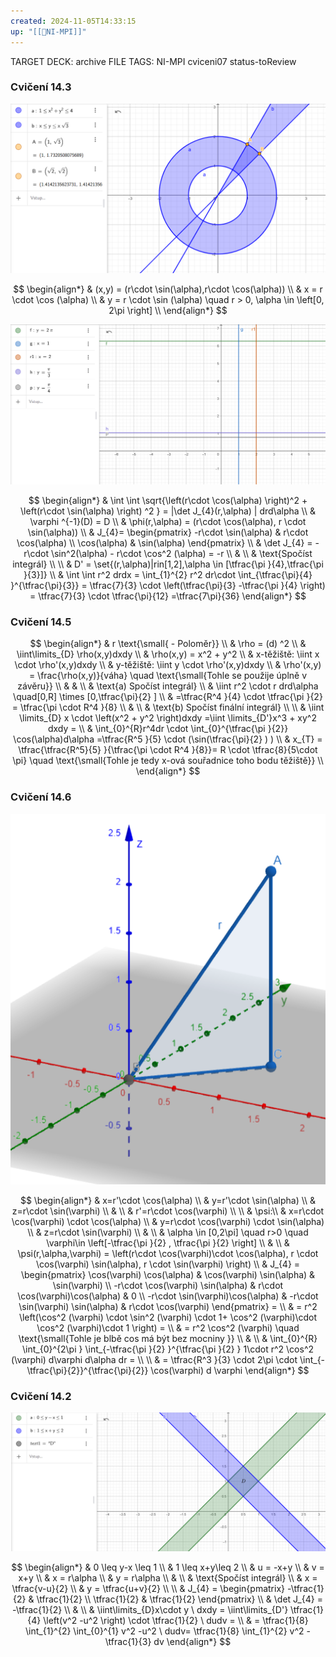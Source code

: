 ```yaml
---
created: 2024-11-05T14:33:15
up: "[[📖NI-MPI]]"
---
```


TARGET DECK: archive
FILE TAGS: NI-MPI cviceni07 status-toReview

### Cvičení 14.3

![](../../../Assets/Pasted%20image%2020241105144626.png)

<!-- Latex Equation -->

$$
\begin{align*}
& (x,y) = (r\cdot \sin(\alpha),r\cdot \cos(\alpha)) \\
& x = r \cdot \cos (\alpha) \\
& y = r \cdot \sin (\alpha) \quad r > 0, \alpha \in \left[0, 2\pi \right]   \\
\end{align*}
$$

![](../../../Assets/Pasted%20image%2020241105144929.png)

<!-- Latex Equation -->

$$
\begin{align*}
& \int \int \sqrt{\left(r\cdot \cos(\alpha) \right)^2 + \left(r\cdot \sin(\alpha) \right) ^2 } = |\det J_{4}(r,\alpha) | drd\alpha \\
& \varphi ^{-1}(D) = D \\
& \phi(r,\alpha) = (r\cdot \cos(\alpha), r \cdot \sin(\alpha)) \\
& J_{4}= \begin{pmatrix} -r\cdot \sin(\alpha) & r\cdot \cos(\alpha) \\ \cos(\alpha) & \sin(\alpha) \end{pmatrix}  \\
& \det J_{4} = -r\cdot \sin^2(\alpha) - r\cdot \cos^2 (\alpha) = -r \\
& \\
& \text{Spočíst integrál} \\ \\
& D' = \set{(r,\alpha)|rin[1,2],\alpha \in [\tfrac{\pi }{4},\tfrac{\pi }{3}]} \\
& \int \int r^2 drdx = \int_{1}^{2} r^2 dr\cdot \int_{\tfrac{\pi}{4} }^{\tfrac{\pi}{3}} = \tfrac{7}{3} \cdot \left(\tfrac{\pi}{3} -\tfrac{\pi }{4}  \right) = \tfrac{7}{3} \cdot \tfrac{\pi}{12} =\tfrac{7\pi}{36}
\end{align*}
$$

### Cvičení 14.5

<!-- Latex Equation -->

$$
\begin{align*}
& r \text{\small{ - Poloměr}}  \\
& \rho = (d) ^2 \\
& \iint\limits_{D} \rho(x,y)dxdy \\
& \rho(x,y) = x^2 + y^2 \\
& x-těžiště: \iint x \cdot \rho'(x,y)dxdy \\
& y-těžiště: \iint y \cdot \rho'(x,y)dxdy \\
& \rho'(x,y) = \frac{\rho(x,y)}{váha} \quad \text{\small{Tohle se použije úplně v závěru}} \\
&
& \\
& \text{a) Spočíst integrál} \\
& \iint r^2 \cdot r drd\alpha \quad[0,R] \times [0,\tfrac{\pi}{2} ] \\
& =\tfrac{R^4 }{4} \cdot \tfrac{\pi }{2} = \tfrac{\pi \cdot R^4 }{8}  \\
& \\
& \text{b) Spočíst finální integrál} \\ \\
& \iint \limits_{D} x \cdot \left(x^2 + y^2  \right)dxdy =\iint \limits_{D'}x^3 + xy^2 dxdy =  \\
& \int_{0}^{R}r^4dr \cdot \int_{0}^{\tfrac{\pi }{2}} \cos(\alpha)d\alpha  =\tfrac{R^5 }{5} \cdot (\sin(\tfrac{\pi}{2} ) )   \\
& x_{T} = \tfrac{\tfrac{R^5}{5} }{\tfrac{\pi \cdot R^4 }{8}}=  R \cdot \tfrac{8}{5\cdot \pi}  \quad \text{\small{Tohle je tedy x-ová souřadnice toho bodu těžiště}} \\
\end{align*}
$$

### Cvičení 14.6

![](../../../Assets/Pasted%20image%2020241105152936.png)

<!-- Latex Equation -->

$$
\begin{align*}
& x=r'\cdot \cos(\alpha)  \\
& y=r'\cdot \sin(\alpha) \\
& z=r\cdot \sin(\varphi) \\
&  \\
& r'=r\cdot \cos(\varphi)  \\ \\
& \psi:\\
& x=r\cdot \cos(\varphi) \cdot \cos(\alpha)  \\
& y=r\cdot \cos(\varphi) \cdot \sin(\alpha) \\
& z=r\cdot \sin(\varphi) \\
&  \\
& \alpha \in [0,2\pi] \quad r>0 \quad \varphi\in \left[-\tfrac{\pi }{2} , \tfrac{\pi }{2}  \right]  \\
&  \\
& \psi(r,\alpha,\varphi) = \left(r\cdot \cos(\varphi)\cdot \cos(\alpha), r \cdot \cos(\varphi) \sin(\alpha), r \cdot \sin(\varphi)     \right)  \\
& J_{4} = \begin{pmatrix} \cos(\varphi) \cos(\alpha)   & \cos(\varphi) \sin(\alpha)  & \sin(\varphi)  \\ -r\cdot \cos(\varphi) \sin(\alpha) & r\cdot \cos(\varphi)\cos(\alpha) & 0 \\ -r\cdot \sin(\varphi)\cos(\alpha) & -r\cdot \sin(\varphi) \sin(\alpha)  & r\cdot \cos(\varphi)  \end{pmatrix}  = \\
& = r^2 \left(\cos^2 (\varphi) \cdot \sin^2 (\varphi) \cdot 1+ \cos^2 (\varphi)\cdot \cos^2 (\varphi)\cdot 1    \right) = \\
& = r^2 \cos^2 (\varphi) \quad \text{\small{Tohle je blbě cos má být bez mocniny }} \\
& \\
& \int_{0}^{R} \int_{0}^{2\pi } \int_{-\tfrac{\pi }{2} }^{\tfrac{\pi }{2} } 1\cdot r^2 \cos^2 (\varphi) d\varphi d\alpha dr =  \\ \\
& = \tfrac{R^3 }{3} \cdot 2\pi \cdot \int_{-\tfrac{\pi}{2}}^{\tfrac{\pi}{2}} \cos(\varphi) d \varphi
\end{align*}
$$

### Cvičení 14.2

![](../../../Assets/Pasted%20image%2020241105155457.png)

<!-- Latex Equation -->

$$
\begin{align*}
& 0 \leq y-x \leq 1 \\
& 1 \leq x+y\leq 2 \\
& u = -x+y \\
& v = x+y \\
& x = r\alpha \\
& y = r\alpha \\
& \\
& \text{Spočíst integrál} \\
& x = \tfrac{v-u}{2}  \\
& y = \tfrac{u+v}{2} \\ \\
& J_{4} = \begin{pmatrix} -\tfrac{1}{2} & \tfrac{1}{2} \\ \tfrac{1}{2}  & \tfrac{1}{2} \end{pmatrix} \\
& \det J_{4} = -\tfrac{1}{2}  \\
& \\
& \iint\limits_{D}x\cdot y \ dxdy = \iint\limits_{D'} \tfrac{1}{4} \left(v^2 -u^2 \right) \cdot \tfrac{1}{2} \ dudv = \\
& = \tfrac{1}{8} \int_{1}^{2} \int_{0}^{1} v^2 -u^2 \ dudv= \tfrac{1}{8} \int_{1}^{2} v^2 -\tfrac{1}{3} dv
\end{align*}
$$
